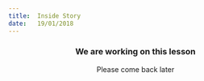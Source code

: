 ```yaml
---
title:  Inside Story
date:   19/01/2018
---
```


### <center>We are working on this lesson</center>
<center>Please come back later</center>